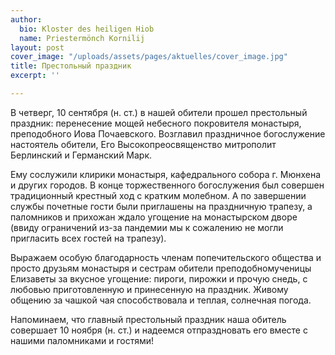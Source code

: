 ```yaml
---
author:
  bio: Kloster des heiligen Hiob
  name: Priestermönch Kornilij
layout: post
cover_image: "/uploads/assets/pages/aktuelles/cover_image.jpg"
title: Престольный праздник
excerpt: ''

---
```

В четверг, 10 сентября (н. cт.) в нашей обители прошел престольный праздник: перенесение мощей небесного покровителя монастыря, преподобного Иова Почаевского. Возглавил праздничное богослужение настоятель обители, Его Высокопреосвященство митрополит Берлинский и Германский Марк.

Ему сослужили клирики монастыря, кафедрального собора г. Мюнхена и других городов. В конце торжественного богослужения был совершен традиционный крестный ход с кратким молебном. А по завершении службы почетные гости были приглашены на праздничную трапезу, а паломников и прихожан ждало угощение на монастырском дворе (ввиду ограничений из-за пандемии мы к сожалению не могли пригласить всех гостей на трапезу).

Выражаем особую благодарность членам попечительского общества и просто друзьям монастыря и сестрам обители преподобномученицы Елизаветы за вкусное угощение: пироги, пирожки и прочую снедь, с любовью приготовленную и принесенную на праздник. Живому общению за чашкой чая способствовала и теплая, солнечная погода.

Напоминаем, что главный престольный праздник наша обитель совершает 10 ноября (н. ст.) и надеемся отпраздновать его вместе с нашими паломниками и гостями!